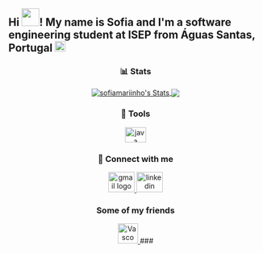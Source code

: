 <div align="center">
<h2 align="left">Hi <img src="https://media3.giphy.com/media/Bu342ERrfYxzTjZhZB/giphy.gif?cid=790b761191a3a94c3de0a432c6347ed290f6dbe2f9356ec9&rid=giphy.gif&ct=s" width="35">! My name is Sofia and I'm a software engineering student at ISEP from Águas Santas, Portugal <img src="https://cm-feira.pt/documents/20142/0/brasao_municipio-stamfeira.png/8f58d473-81a1-23c6-e74a-f78c4e028b7c?t=1533735783716"width="21"></h2>

### 📊 Stats

<a href="https://github.com/sofiamariinho/sofiamariinho">
  <img   align="center" src="https://github-readme-stats.vercel.app/api?username=sofiamariinho&show_icons=true&line_height=27&count_private=true&title_color=ffffff&text_color=c9cacc&icon_color=2bbc8a&bg_color=1d1f21" alt="sofiamariinho's Stats" />
<a href="https://github.com/sofiamariinho/sofiamariinho">
  <img  align="center" src="https://github-readme-stats.vercel.app/api/top-langs/?username=sofiamariinho&title_color=ffffff&text_color=c9cacc&icon_color=2bbc8a&bg_color=1d1f21&langs_count=3" />
</a>

### 🔧 Tools

  <img src="https://cdn.jsdelivr.net/gh/devicons/devicon/icons/java/java-original.svg" height="30" width="42" alt="java logo"  />


### 📧 Connect with me

  </a>
  <a href="mailto:sofiamarinhopaulo@gmail.com" target="_blank">
    <img src="https://raw.githubusercontent.com/maurodesouza/profile-readme-generator/master/src/assets/icons/social/gmail/default.svg" width="52" height="40" alt="gmail logo"  />
  <a href="https://www.linkedin.com/in/sofia-marinho-841119269" target="_blank">
    <img src="https://raw.githubusercontent.com/maurodesouza/profile-readme-generator/master/src/assets/icons/social/linkedin/default.svg" width="52" height="40" alt="linkedin logo"  />
    </a>
<br clear="both">


### Some of my friends

</a>
  <a href="https://github.com/vscosousa" target="_blank">
    <img src="https://avatars.githubusercontent.com/u/107275037?v=4" height="40" alt="Vasco profile"  />
</a>
###

</div>
